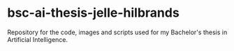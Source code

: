 # bsc-ai-thesis-jelle-hilbrands
Repository for the code, images and scripts used for my Bachelor's thesis in Artificial Intelligence.
